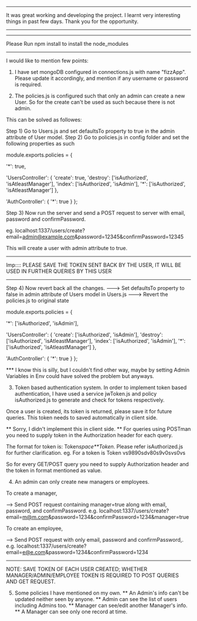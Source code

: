 *************************
It was great working and developing the project. I learnt very interesting things in past few days.
Thank you for the opportunity.
*************************

*************************
Please Run npm install to install the node_modules
*************************

I would like to mention few points:
1) I have set mongoDB configured in connections.js with name "fizzApp". Please update it accordingly, and mention if any username or password is required.

2) The policies.js is configured such that only an admin can create a new User.
So for the create can't be used as such because there is not admin.

This can be solved as followes:

Step 1) Go to Users.js and set defaultsTo property to true in the admin attribute of User model.
Step 2) Go to policies.js in config folder and set the following properties as such

module.exports.policies = {

'*': true,

  'UsersController': {
    'create': true,
    'destroy': ['isAuthorized', 'isAtleastManager'],
    'index': ['isAuthorized', 'isAdmin'],
    '*': ['isAuthorized', 'isAtleastManager']
  },

  'AuthController': {
    '*': true
  }
};

Step 3) Now run the server and send a POST request to server with email, password and confirmPassword.

eg. localhost:1337/users/create?email=admin@example.com&password=12345&confirmPassword=12345

This will create a user with admin attribute to true.

******
Imp::::
PLEASE SAVE THE TOKEN SENT BACK BY THE USER, IT WILL BE USED IN FURTHER QUERIES BY THIS USER
*******

Step 4)
Now revert back all the changes.
---> Set defaultsTo property to false in admin attribute of Users model in Users.js
---> Revert the policies.js to original state

module.exports.policies = {

  '*': ['isAuthorized', 'isAdmin'],

  'UsersController': {
    'create': ['isAuthorized', 'isAdmin'],
    'destroy': ['isAuthorized', 'isAtleastManager'],
    'index': ['isAuthorized', 'isAdmin'],
    '*': ['isAuthorized', 'isAtleastManager']
  },

  'AuthController': {
    '*': true
  } 
};

*** I know this is silly, but I couldn't find other way, maybe by setting Admin Variables in Env could have solved the problem but anyways.

3) Token based authentication system.
In order to implement token based authentication, I have used a service jwToken.js and policy isAuthorized.js to generate and check for tokens respectively.

Once a user is created, its token is returned, please save it for future queries. This token needs to saved automatically in client side. 

** Sorry, I didn't implement this in client side.
** For queries using POSTman you need to supply token in the Authorization header for each query.

The format for token is: Token*space**Token*. Please refer isAuthorized.js for further clarification.
eg. For a token is Token vs9890sdv80s9v0svs0vs

So for every GET/POST query you need to supply Authorization header and the token in format mentioned as value.


4) An admin can only create new managers or employees.

To create a manager, 

--> Send POST request containing manager=true along with email, password, and confirmPassword.
	e.g. localhost:1337/users/create?email=m@m.com&password=1234&confirmPassword=1234&manager=true

To create an employee,

--> Send POST request with only email, password and confirmPassword,.
	e.g. localhost:1337/users/create?email=e@e.com&password=1234&confirmPassword=1234

****
NOTE: SAVE TOKEN OF EACH USER CREATED; WHETHER MANAGER/ADMIN/EMPLOYEE
		TOKEN IS REQUIRED TO POST QUERIES AND GET REQUEST.

5) Some policies I have mentioned on my own.
** An Admin's info can't be updated neither seen by anyone.
** Admin can see the list of users including Admins too.
** Manager can see/edit another Manager's info.
** A Manager can see only one record at time.
